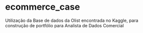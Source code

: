 # ecommerce_case
Utilização da Base de dados da Olist encontrada no Kaggle, para construção de portfólio para Analista de Dados Comercial
